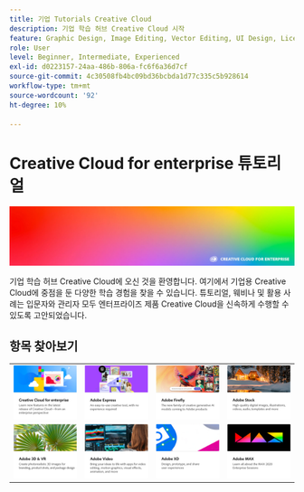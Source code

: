 ```yaml
---
title: 기업 Tutorials Creative Cloud
description: 기업 학습 허브 Creative Cloud 시작
feature: Graphic Design, Image Editing, Vector Editing, UI Design, Licensable Assets, Gen AI, Video Editing, 3D
role: User
level: Beginner, Intermediate, Experienced
exl-id: d0223157-24aa-486b-806a-fc6f6a36d7cf
source-git-commit: 4c30508fb4bc09bd36bcbda1d77c335c5b928614
workflow-type: tm+mt
source-wordcount: '92'
ht-degree: 10%

---
```


# Creative Cloud for enterprise 튜토리얼

![Creative Cloud 메인 이미지](assets/hero_cce.jpg)

기업 학습 허브 Creative Cloud에 오신 것을 환영합니다. 여기에서 기업용 Creative Cloud에 중점을 둔 다양한 학습 경험을 찾을 수 있습니다. 튜토리얼, 웨비나 및 활용 사례는 입문자와 관리자 모두 엔터프라이즈 제품 Creative Cloud을 신속하게 수행할 수 있도록 고안되었습니다.

## 항목 찾아보기

<table style="table-layout:fixed">
<tr>
  <td>
    <a href="cce/overview-cce.md">
      <img alt="Creative Cloud for enterprise" src="assets/CCecard.png" />
    </a>
  </td>
  <td>
    <a href="express/overview-express.md">
      <img alt="Adobe Express" src="assets/Expresscard.png" />
    </a>
  </td>
  <td>
    <a href="firefly/overview-firefly.md">
      <img alt="Adobe Firefly" src="assets/Fireflycard.png" />
    </a>
  </td>
  <td>
    <a href="stock/overview-stock.md">
      <img alt="Adobe Stock" src="assets/Stockcard.png" />
    </a>
  </td>
</tr>
  <td>
   <a href="3di/overview-3di.md">
      <img alt="Adobe 3D 및 VR" src="assets/3Dcard.png" />
    </a>
  </td>
  <td>
  <a href="dva/overview-dva.md">
      <img alt="Adobe 비디오" src="assets/Videocard.png" />
    </a>
  </td>
  <td>
    <a href="xd/overview-xd.md">
      <img alt="Adobe XD" src="assets/XDcard.png" />
    </a>
  </td>
  <td>
    <a href="max/overview-max.md">
      <img alt="Adobe MAX" src="assets/Maxcard.png" />
    </a>
  </td>
</tr>
</table>
